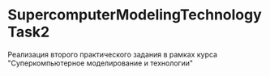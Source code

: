 # SupercomputerModelingTechnologyTask2
Реализация второго практического задания в рамках курса "Суперкомпьютерное моделирование и технологии"

